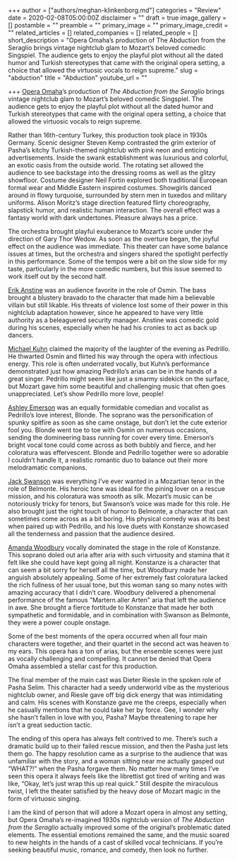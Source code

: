 +++
author = ["authors/meghan-klinkenborg.md"]
categories = "Review"
date = 2020-02-08T05:00:00Z
disclaimer = ""
draft = true
image_gallery = []
postamble = ""
preamble = ""
primary_image = ""
primary_image_credit = ""
related_articles = []
related_companies = []
related_people = []
short_description = "Opera Omaha’s production of The Abduction from the Seraglio brings vintage nightclub glam to Mozart’s beloved comedic Singspiel. The audience gets to enjoy the playful plot without all the dated humor and Turkish stereotypes that came with the original opera setting, a choice that allowed the virtuosic vocals to reign supreme."
slug = "abduction"
title = "Abduction"
youtube_url = ""

+++
[Opera Omaha](/scene/companies/opera-omaha/)’s production of _The Abduction from the Seraglio_ brings vintage nightclub glam to Mozart’s beloved comedic Singspiel. The audience gets to enjoy the playful plot without all the dated humor and Turkish stereotypes that came with the original opera setting, a choice that allowed the virtuosic vocals to reign supreme.

Rather than 16th-century Turkey, this production took place in 1930s Germany. Scenic designer Steven Kemp contrasted the grim exterior of Pasha’s kitchy Turkish-themed nightclub with pink neon and enticing advertisements. Inside the swank establishment was luxurious and colorful, an exotic oasis from the outside world. The rotating set allowed the audience to see backstage into the dressing rooms as well as the glitzy showfloor. Costume designer Neil Fortin explored both traditional European formal wear and Middle Eastern inspired costumes. Showgirls danced around in flowy turquoise, surrounded by stern men in tuxedos and military uniforms. Alison Moritz’s stage direction featured flirty choreography, slapstick humor, and realistic human interaction. The overall effect was a fantasy world with dark undertones. Pleasure always has a price.

The orchestra brought playful exuberance to Mozart’s score under the direction of Gary Thor Wedow. As soon as the overture began, the joyful effect on the audience was immediate. This theater can have some balance issues at times, but the orchestra and singers shared the spotlight perfectly in this performance. Some of the tempos were a bit on the slow side for my taste, particularly in the more comedic numbers, but this issue seemed to work itself out by the second half.

[Erik Anstine](/scene/people/erik-anstine/) was an audience favorite in the role of Osmin. The bass brought a blustery bravado to the character that made him a believable villain but still likable. His threats of violence lost some of their power in this nightclub adaptation however, since he appeared to have very little authority as a beleaguered security manager. Anstine was comedic gold during his scenes, especially when he had his cronies to act as back up dancers.

[Michael Kuhn](/scene/people/michael-kuhn/) claimed the majority of the laughter of the evening as Pedrillo. He thwarted Osmin and flirted his way through the opera with infectious energy. This role is often underrated vocally, but Kuhn’s performance demonstrated just how amazing Pedrillo’s arias can be in the hands of a great singer. Pedrillo might seem like just a smarmy sidekick on the surface, but Mozart gave him some beautiful and challenging music that often goes unappreciated. Let’s show Pedrillo more love, people!

[Ashley Emerson](/scene/people/ashley-emerson/) was an equally formidable comedian and vocalist as Pedrillo’s love interest, Blonde. The soprano was the personification of spunky spitfire as soon as she came onstage, but don’t let the cute exterior fool you. Blonde went toe to toe with Osmin on numerous occasions, sending the domineering bass running for cover every time. Emerson’s bright vocal tone could come across as both bubbly and fierce, and her coloratura was effervescent. Blonde and Pedrillo together were so adorable I couldn’t handle it, a realistic romantic duo to balance out their more melodramatic companions.

[Jack Swanson](/scene/people/jack-swanson/) was everything I’ve ever wanted in a Mozartian tenor in the role of Belmonte. His heroic tone was ideal for the pining lover on a rescue mission, and his coloratura was smooth as silk. Mozart’s music can be notoriously tricky for tenors, but Swanson’s voice was made for this role. He also brought just the right touch of humor to Belmonte, a character that can sometimes come across as a bit boring. His physical comedy was at its best when paired up with Pedrillo, and his love duets with Konstanze showcased all the tenderness and passion that the audience desired.

[Amanda Woodbury](/scene/people/amanda-woodbury/) vocally dominated the stage in the role of Konstanze. This soprano doled out aria after aria with such virtuosity and stamina that it felt like she could have kept going all night. Konstanze is a character that can seem a bit sorry for herself all the time, but Woodbury made her anguish absolutely appealing. Some of her extremely fast coloratura lacked the rich fullness of her usual tone, but this woman sang so many notes with amazing accuracy that I didn’t care. Woodbury delivered a phenomenal performance of the famous "Martern aller Arten" aria that left the audience in awe. She brought a fierce fortitude to Konstanze that made her both sympathetic and formidable, and in combination with Swanson as Belmonte, they were a power couple onstage.

Some of the best moments of the opera occurred when all four main characters were together, and their quartet in the second act was heaven to my ears. This opera has a ton of arias, but the ensemble scenes were just as vocally challenging and compelling. It cannot be denied that Opera Omaha assembled a stellar cast for this production.

The final member of the main cast was Dieter Riesle in the spoken role of Pasha Selim. This character had a seedy underworld vibe as the mysterious nightclub owner, and Riesle gave off big dick energy that was intimidating and calm. His scenes with Konstanze gave me the creeps, especially when he casually mentions that he could take her by force. Gee, I wonder why she hasn’t fallen in love with you, Pasha? Maybe threatening to rape her isn’t a great seduction tactic.

The ending of this opera has always felt contrived to me. There’s such a dramatic build up to their failed rescue mission, and then the Pasha just lets them go. The happy resolution came as a surprise to the audience that was unfamiliar with the story, and a woman sitting near me actually gasped out “WHAT?!” when the Pasha forgave them. No matter how many times I’ve seen this opera it always feels like the librettist got tired of writing and was like, “Okay, let’s just wrap this up real quick.” Still despite the miraculous twist, I left the theater satisfied by the heavy dose of Mozart magic in the form of virtuosic singing.

I am the kind of person that will adore a Mozart opera in almost any setting, but Opera Omaha’s re-imagined 1930s nightclub version of _The Abduction from the Seraglio_ actually improved some of the original’s problematic dated elements. The essential emotions remained the same, and the music soared to new heights in the hands of a cast of skilled vocal technicians. If you’re seeking beautiful music, romance, and comedy, then look no further.